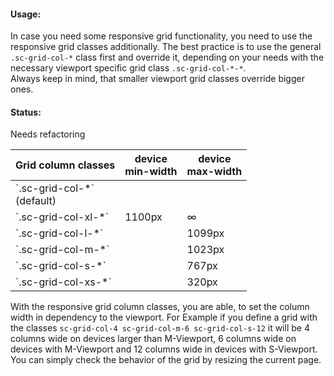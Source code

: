 #### Usage:

In case you need some responsive grid functionality, you need to use the responsive grid classes additionally. The best practice is to use the general `.sc-grid-col-*` class first and override it, depending on your needs with the necessary viewport specific grid class `.sc-grid-col-*-*`.  
Always keep in mind, that smaller viewport grid classes override bigger ones.

#### Status:

<p class="status refactor">Needs refactoring</p>

<table class="docs-table">
    <thead>
    <tr>
        <th>Grid column classes</th>
        <th>device<br>min-width</th>
        <th>device<br>max-width</th>
    </tr>
    </thead>
    <tbody>
    <tr>
        <td>`.sc-grid-col-*`<br>(default)</td>
        <td></td>
        <td></td>
    </tr>
    <tr>
        <td>`.sc-grid-col-xl-*`</td>
        <td>1100px</td>
        <td>∞</td>
    </tr>
    <tr>
        <td>`.sc-grid-col-l-*`</td>
        <td></td>
        <td>1099px</td>
    </tr>
    <tr>
        <td>`.sc-grid-col-m-*`</td>
        <td></td>
        <td>1023px</td>
    </tr>
    <tr>
        <td>`.sc-grid-col-s-*`</td>
        <td></td>
        <td>767px</td>
    </tr>
    <tr>
        <td>`.sc-grid-col-xs-*`</td>
        <td></td>
        <td>320px</td>
    </tr>
    </tbody>
</table>

With the responsive grid column classes, you are able, to set the column width in dependency to the viewport. For Example if you define a grid with the classes `sc-grid-col-4 sc-grid-col-m-6 sc-grid-col-s-12` it will be 4 columns wide on devices larger than M-Viewport, 6 columns wide on devices with M-Viewport and 12 columns wide in devices with S-Viewport.  
You can simply check the behavior of the grid by resizing the current page.
